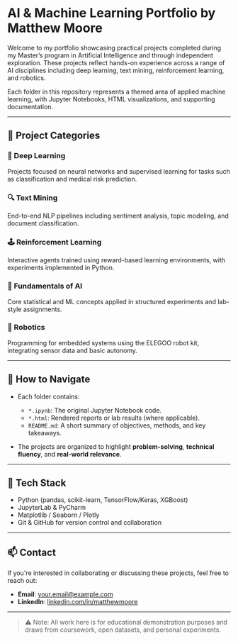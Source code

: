 # AI & Machine Learning Portfolio by Matthew Moore

Welcome to my portfolio showcasing practical projects completed during my Master’s program in Artificial Intelligence and through independent exploration. These projects reflect hands-on experience across a range of AI disciplines including deep learning, text mining, reinforcement learning, and robotics.

Each folder in this repository represents a themed area of applied machine learning, with Jupyter Notebooks, HTML visualizations, and supporting documentation.

---

## 📁 Project Categories

### 🧠 Deep Learning
Projects focused on neural networks and supervised learning for tasks such as classification and medical risk prediction.

### 🔍 Text Mining
End-to-end NLP pipelines including sentiment analysis, topic modeling, and document classification.

### 🕹️ Reinforcement Learning
Interactive agents trained using reward-based learning environments, with experiments implemented in Python.

### 🧮 Fundamentals of AI
Core statistical and ML concepts applied in structured experiments and lab-style assignments.

### 🤖 Robotics
Programming for embedded systems using the ELEGOO robot kit, integrating sensor data and basic autonomy.

---

## 📌 How to Navigate

- Each folder contains:
  - `*.ipynb`: The original Jupyter Notebook code.
  - `*.html`: Rendered reports or lab results (where applicable).
  - `README.md`: A short summary of objectives, methods, and key takeaways.

- The projects are organized to highlight **problem-solving**, **technical fluency**, and **real-world relevance**.

---

## 🔧 Tech Stack

- Python (pandas, scikit-learn, TensorFlow/Keras, XGBoost)
- JupyterLab & PyCharm
- Matplotlib / Seaborn / Plotly
- Git & GitHub for version control and collaboration

---

## 📫 Contact

If you're interested in collaborating or discussing these projects, feel free to reach out:

- **Email**: your.email@example.com  
- **LinkedIn**: [linkedin.com/in/matthewmoore](https://linkedin.com/in/matthewmoore)

---

> ⚠️ Note: All work here is for educational demonstration purposes and draws from coursework, open datasets, and personal experiments.
